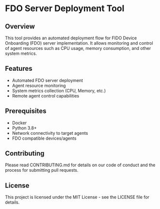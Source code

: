 # FDO Server Deployment Tool

## Overview

This tool provides an automated deployment flow for FIDO Device Onboarding (FDO) server implementation. It allows monitoring and control of agent resources such as CPU usage, memory consumption, and other system metrics.

## Features

- Automated FDO server deployment
- Agent resource monitoring
- System metrics collection (CPU, Memory, etc.)
- Remote agent control capabilities

## Prerequisites

- Docker
- Python 3.8+
- Network connectivity to target agents
- FDO compatible devices/agents

## Contributing

Please read CONTRIBUTING.md for details on our code of conduct and the process for submitting pull requests.

## License

This project is licensed under the MIT License - see the LICENSE file for details.
